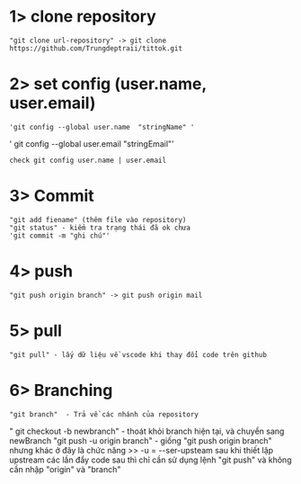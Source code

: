 # 1> clone repository
    "git clone url-repository" -> git clone https://github.com/Trungdeptraii/tittok.git
# 2> set config (user.name, user.email)
    'git config --global user.name  "stringName" '
   ' git config --global user.email "stringEmail"'

    check git config user.name | user.email
# 3> Commit
    "git add fiename" (thêm file vào repository)
    "git status" - kiểm tra trạng thái đã ok chưa
    'git commit -m "ghi chú"'
# 4> push 
    "git push origin branch" -> git push origin mail
# 5> pull
    "git pull" - lấy dữ liệu về vscode khi thay đổi code trên github
# 6> Branching
    "git branch"  - Trả về các nhánh của repository
   " git checkout -b newbranch" - thoát khỏi branch hiện tại, và chuyển sang newBranch
    "git push -u origin branch" - giống "git push origin branch" nhưng khác ở đây là chức năng
        >> -u = --ser-upsteam sau khi thiết lập upstream các lần đẩy code sau thì chỉ cần sử dụng lệnh
        "git push" và không cần nhập "origin" và "branch"